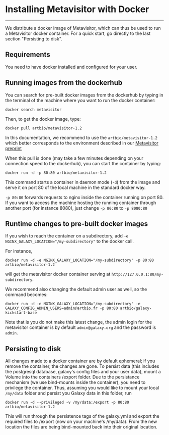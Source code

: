 # Installing Metavisitor with Docker
----

We distribute a docker image of Metavisitor, which can thus be used to run a Metavisitor docker container. For a quick start, go directly to the last section "Persisting to disk".

## Requirements
You need to have docker installed and configured for your user.

## Running images from the dockerhub
You can search for pre-built docker images from the dockerhub by typing in the terminal of the machine where you want to run the docker container:

```
docker search metavisitor
```

Then, to get the docker image, type:

```
docker pull artbio/metavisitor-1.2
```
In this documentation, we recommend to use the `artbio/metavisitor-1.2` which better corresponds to the environment described in our [Metavisitor preprint](http://dx.doi.org/10.1101/048983)

When this pull is done (may take a few minutes depending on your connection speed to the dockerhub), you can start the container by typing:

```
docker run -d -p 80:80 artbio/metavisitor-1.2
```

This command starts a container in daemon mode (`-d`) from the image and serve it on port 80 of the local machine in the standard docker way.

`-p 80:80` forwards requests to nginx inside the container running on port 80. If you want to access the machine hosting the running container through another port (for instance 8080), just change `-p 80:80` to `-p 8080:80`

## Runtime changes to pre-built docker images

If you wish to reach the container on a subdirectory, add `-e NGINX_GALAXY_LOCATION="/my-subdirectory"` to the docker call.

For instance,
```
docker run -d -e NGINX_GALAXY_LOCATION="/my-subdirectory" -p 80:80 artbio/metavisitor-1.2
```

will get the metavisitor docker container serving at `http://127.0.0.1:80/my-subdirectory`.

We recommend also changing the default admin user as well, so the command becomes:
```
docker run -d -e NGINX_GALAXY_LOCATION="/my-subdirectory" -e GALAXY_CONFIG_ADMIN_USERS=admin@artbio.fr -p 80:80 artbio/galaxy-kickstart-base
```
Note that is you do not make this latest change, the admin login for the metavisitor container is by default `admin@galaxy.org` and the password is `admin`.

## Persisting to disk

All changes made to a docker container are by default ephemeral; if you remove the container, the changes are gone.
To persist data (this includes the postgresql database, galaxy's config files and your user data), mount a Volume into
the containers /export folder.
Due to the persistance mechanism (we use bind-mounts inside the container), you need to privilege the container.
Thus, assuming you would like to mount your local `/my/data` folder and persist you Galaxy data in this folder, run
```
docker run -d --privileged -v /my/data:/export -p 80:80 artbio/metavisitor-1.2
```
This will run through the persistence tags of the galaxy.yml and export the required files to /export (now on your machine's /my/data).
From the new location the files are being bind-mounted back into their original location.
